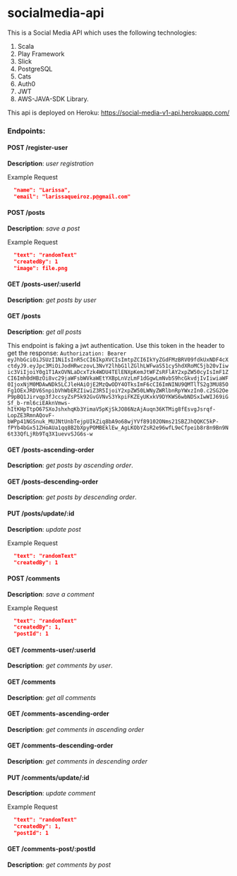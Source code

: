 # socialmedia-api

This is a Social Media API which uses the following technologies: 

1. Scala
2. Play Framework
3. Slick
4. PostgreSQL
5. Cats
6. Auth0
7. JWT 
8. AWS-JAVA-SDK Library.

This api is deployed on Heroku: https://social-media-v1-api.herokuapp.com/

### Endpoints:

#### POST    /register-user           

**Description**: *user registration*

Example Request
```json
  "name": "Larissa",
  "email": "larissaqueiroz.p@gmail.com"
```

#### POST    /posts                      
**Description**: *save a post*

Example Request
```json
  "text": "randomText"
  "createdBy": 1
  "image": file.png
```

#### GET     /posts-user/:userId         
**Description**: *get posts by user*

#### GET     /posts                     
**Description**: *get all posts*

This endpoint is faking a jwt authentication. Use this token in the header to get the response: 
`Authorization: Bearer eyJhbGciOiJSUzI1NiIsInR5cCI6IkpXVCIsImtpZCI6IkYyZGdFMzBRV09fdkUxNDF4cXctdyJ9.eyJpc3MiOiJodHRwczovL3NvY2lhbG1lZGlhLWFwaS51cy5hdXRoMC5jb20vIiwic3ViIjoiY0g1T1AxOVNLaDcxTzk4WDU4TElENXpKemJtWFZsRFlAY2xpZW50cyIsImF1ZCI6Imh0dHBzOi8vc29jaWFsbWVkaWEtYXBpLnVzLmF1dGgwLmNvbS9hcGkvdjIvIiwiaWF0IjoxNjM0MDAwNDk5LCJleHAiOjE2MzQwODY4OTksImF6cCI6ImNINU9QMTlTS2g3MU85OFg1OExJRDV6SnpibVhWbERZIiwiZ3R5IjoiY2xpZW50LWNyZWRlbnRpYWxzIn0.c2SG2OeP9pBQ1Jirvqp3fJccsyZsP5k92GvGVNvS3YkpiFKZEyUKxkV9DYKWS6wbNDSxIwWIJ69iGSf_b-rml6ciEAknVmws-hItKHpTtpO67SXoJshxhqKb3YimaV5pKjSkJO86NzAjAuqn36KTMig8fEsvgJsrqf-LopZE3RmnAQovF-bWPp41NGSnuk_MUJNtUnbTejpUIkZiq8bA9o68wjYVf89102ONms21SBZJhQQKC5kP-fPYb4bGx51ZHoAUa1qq8B2bXpyPOMBEklEw_AgLKObYZsR2e96wfL9eCfpeib8r8n9Bn9N6t33QfLjRb9Tq3X1uevvSJG6s-w`

#### GET     /posts-ascending-order      
**Description**: *get posts by ascending order*.

#### GET     /posts-descending-order     
**Description**: *get posts by descending order*.

#### PUT     /posts/update/:id           
**Description**: *update post*


Example Request
```json
  "text": "randomText"
  "createdBy": 1
```

#### POST    /comments                  
**Description**: *save a comment*

Example Request
```json
  "text": "randomText"
  "createdBy": 1,
  "postId": 1
```

#### GET     /comments-user/:userId      
**Description**: *get comments by user*.

#### GET     /comments                    
**Description**: *get all comments*

#### GET     /comments-ascending-order    
**Description**: *get comments in ascending order*

#### GET     /comments-descending-order   
**Description**: *get comments in descending order*

#### PUT     /comments/update/:id         
**Description**: *update comment*

Example Request
```json
  "text": "randomText"
  "createdBy": 1,
  "postId": 1
```

#### GET     /comments-post/:postId       
**Description**: *get comments by post*
